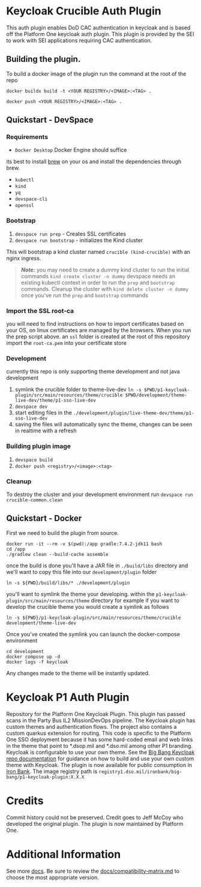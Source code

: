 # Keycloak Crucible Auth Plugin
This auth plugin enables DoD CAC authentication in keycloak and is based off the Platform One keycloak auth plugin. This plugin is provided by the SEI to work with SEI applications requiring CAC authentication.

## Building the plugin. 
To build a docker image of the plugin run the command at the root of the repo 
```
docker buildx build -t <YOUR REGISTRY>/<IMAGE>:<TAG> .
```
```
docker push <YOUR REGISTRY>/<IMAGE>:<TAG> .
```

## Quickstart - DevSpace
### Requirements
- `Docker Desktop` Docker Engine should suffice

its best to install [brew](https://brew.sh) on your os and install the dependencies through brew. 
- `kubectl`
- `kind`
- `yq`
- `devspace-cli`
- `openssl`

### Bootstrap 
1. `devspace run prep` - Creates SSL certificates
1. `devspace run bootstrap` - initializes the Kind cluster

This will bootstrap a kind cluster named `crucible (kind-crucible)` with an nginx ingress.

> **_Note:_** you may need to create a dummy kind cluster to run the initial commands `kind create cluster -n dummy` devspace needs an existing kubectl context in order to run the `prep` and `bootstrap` commands. Cleanup the cluster with `kind delete cluster -n dummy` once you've run the `prep` and `bootstrap` commands



### Import the SSL root-ca 
you will need to find instructions on how to import certificates based on your OS, on linux certificates are managed by the browsers. When you run the prep script above. an `ssl` folder is created at the root of this repository import the `root-ca.pem` into your certificate store 

### Development
currently this repo is only supporting theme development and not java development

1. symlink the crucible folder to theme-live-dev `ln -s $PWD/p1-keycloak-plugin/src/main/resources/theme/crucible $PWD/development/theme-live-dev/theme/p1-sso-live-dev` 
1. `devspace dev`
1. start editing files in the `./development/plugin/live-theme-dev/theme/p1-sso-live-dev`
1. saving the files will automatically sync the theme, changes can be seen in realtime with a refresh

### Building plugin image
1. `devspace build`
2. `docker push <registry>/<image>:<tag>`

### Cleanup 
To destroy the cluster and your development environment run 
`devspace run crucible-common.clean`


## Quickstart - Docker
First we need to build the plugin from source. 
```
docker run -it --rm -v $(pwd):/app gradle:7.4.2-jdk11 bash
cd /app
./gradlew clean --build-cache assemble
```
once the build is done you'll have a JAR file in `./build/libs` directory and we'll want to copy this file into our `development/plugin` folder 
```
ln -s ${PWD}/build/libs/* ./development/plugin
```
you'll want to symlink the theme your developing. within the `p1-keycloak-plugin/src/main/resources/theme` directory for example if you want to develop the crucible theme you would create a symlink as follows
```
ln -s ${PWD}/p1-keycloak-plugin/src/main/resources/theme/crucible development/theme-live-dev 
```
Once you've created the symlink you can launch the docker-compose environment 
```
cd development
docker compose up -d 
docker logs -f keycloak
```

Any changes made to the theme will be instantly updated. 

# Keycloak P1 Auth Plugin
Repository for the Platform One Keycloak Plugin. This plugin has passed scans in the Party Bus IL2 MissionDevOps pipeline. The Keycloak plugin has custom themes and authentication flows. The project also contains a custom quarkus extension for routing. This code is specific to the Platform One SSO deployment because it has some hard-coded email and web links in the theme that point to *.dsop.mil and *.dso.mil among other P1 branding. Keycloak is configurable to use your own theme. See the [Big Bang Keycloak repo documentation](https://repo1.dso.mil/big-bang/product/packages/keycloak/-/blob/main/development/README.md) for guidance on how to build and use your own custom theme with Keycloak.
The plugin is now available for public consumption in [Iron Bank](https://ironbank.dso.mil/repomap/details;registry1Path=big-bang%252Fp1-keycloak-plugin). The image registry path is `registry1.dso.mil/ironbank/big-bang/p1-keycloak-plugin:X.X.X`

# Credits
Commit history could not be preserved. Credit goes to Jeff McCoy who developed the original plugin. The plugin is now maintained by Platform One.

# Additional Information
See more [docs](docs/). Be sure to review the [docs/compatibility-matrix.md](docs/compatibility-matrix.md) to choose the most appropriate version.